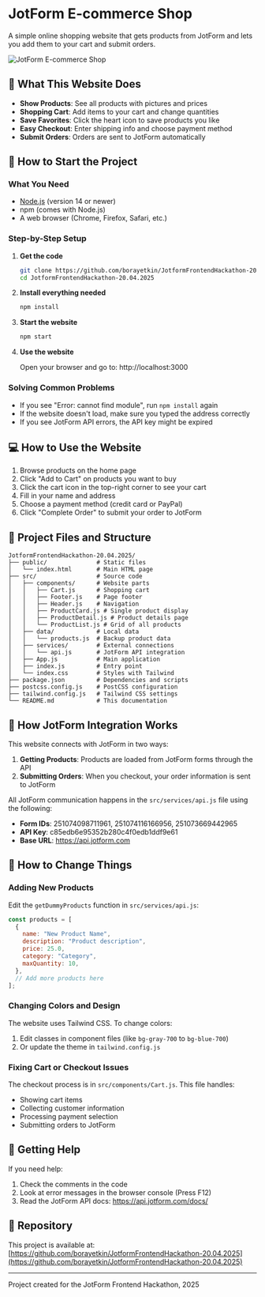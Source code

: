 # JotForm E-commerce Shop

A simple online shopping website that gets products from JotForm and lets you add them to your cart and submit orders.

![JotForm E-commerce Shop](https://placehold.co/600x400?text=JotForm+E-commerce+Shop)

## 📱 What This Website Does

- **Show Products**: See all products with pictures and prices
- **Shopping Cart**: Add items to your cart and change quantities
- **Save Favorites**: Click the heart icon to save products you like
- **Easy Checkout**: Enter shipping info and choose payment method
- **Submit Orders**: Orders are sent to JotForm automatically

## 🚀 How to Start the Project

### What You Need

- [Node.js](https://nodejs.org/) (version 14 or newer)
- npm (comes with Node.js)
- A web browser (Chrome, Firefox, Safari, etc.)

### Step-by-Step Setup

1. **Get the code**

   ```bash
   git clone https://github.com/borayetkin/JotformFrontendHackathon-20.04.2025.git
   cd JotformFrontendHackathon-20.04.2025
   ```

2. **Install everything needed**

   ```bash
   npm install
   ```

3. **Start the website**

   ```bash
   npm start
   ```

4. **Use the website**

   Open your browser and go to: http://localhost:3000

### Solving Common Problems

- If you see "Error: cannot find module", run `npm install` again
- If the website doesn't load, make sure you typed the address correctly
- If you see JotForm API errors, the API key might be expired

## 💻 How to Use the Website

1. Browse products on the home page
2. Click "Add to Cart" on products you want to buy
3. Click the cart icon in the top-right corner to see your cart
4. Fill in your name and address
5. Choose a payment method (credit card or PayPal)
6. Click "Complete Order" to submit your order to JotForm

## 🔧 Project Files and Structure

```
JotformFrontendHackathon-20.04.2025/
├── public/              # Static files
│   └── index.html       # Main HTML page
├── src/                 # Source code
│   ├── components/      # Website parts
│   │   ├── Cart.js      # Shopping cart
│   │   ├── Footer.js    # Page footer
│   │   ├── Header.js    # Navigation
│   │   ├── ProductCard.js # Single product display
│   │   ├── ProductDetail.js # Product details page
│   │   └── ProductList.js # Grid of all products
│   ├── data/            # Local data
│   │   └── products.js  # Backup product data
│   ├── services/        # External connections
│   │   └── api.js       # JotForm API integration
│   ├── App.js           # Main application
│   ├── index.js         # Entry point
│   └── index.css        # Styles with Tailwind
├── package.json         # Dependencies and scripts
├── postcss.config.js    # PostCSS configuration
├── tailwind.config.js   # Tailwind CSS settings
└── README.md            # This documentation
```

## 🔄 How JotForm Integration Works

This website connects with JotForm in two ways:

1. **Getting Products**: Products are loaded from JotForm forms through the API
2. **Submitting Orders**: When you checkout, your order information is sent to JotForm

All JotForm communication happens in the `src/services/api.js` file using the following:

- **Form IDs**: 251074098711961, 251074116166956, 251073669442965
- **API Key**: c85edb6e95352b280c4f0edb1ddf9e61
- **Base URL**: https://api.jotform.com

## 📝 How to Change Things

### Adding New Products

Edit the `getDummyProducts` function in `src/services/api.js`:

```javascript
const products = [
  {
    name: "New Product Name",
    description: "Product description",
    price: 25.0,
    category: "Category",
    maxQuantity: 10,
  },
  // Add more products here
];
```

### Changing Colors and Design

The website uses Tailwind CSS. To change colors:

1. Edit classes in component files (like `bg-gray-700` to `bg-blue-700`)
2. Or update the theme in `tailwind.config.js`

### Fixing Cart or Checkout Issues

The checkout process is in `src/components/Cart.js`. This file handles:

- Showing cart items
- Collecting customer information
- Processing payment selection
- Submitting orders to JotForm

## 🤝 Getting Help

If you need help:

1. Check the comments in the code
2. Look at error messages in the browser console (Press F12)
3. Read the JotForm API docs: https://api.jotform.com/docs/

## 📄 Repository

This project is available at: [https://github.com/borayetkin/JotformFrontendHackathon-20.04.2025](https://github.com/borayetkin/JotformFrontendHackathon-20.04.2025)

---

Project created for the JotForm Frontend Hackathon, 2025
